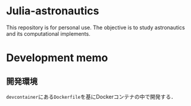 # Julia-astronautics

This repository is for personal use. The objective is to study astronautics and its computational implements.


# Development memo

## 開発環境
`devcontainer`にある`Dockerfile`を基にDockerコンテナの中で開発する．